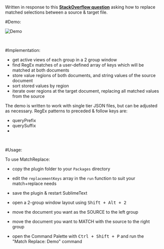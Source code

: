 Written in response to this [__StackOverflow question__](http://stackoverflow.com/questions/36242643/replace-the-matched-selections-from-another-file) asking how to replace matched selections between a source & target file.

#Demo:

![Demo](https://raw.githubusercontent.com/Enteleform/-SCRIPTS-/master/SublimeText/%5BMisc%5D/%5BProof%20Of%20Concept%5D%20MatchReplace/Demo.gif)

&nbsp;

#Implementation:

* get active views of each group in a 2 group window
* find RegEx matches of a user-defined array of keys which will be matched at both documents
* store value regions of both documents, and string values of the source document
* sort stored values by region
* iterate over regions at the target document, replacing all matched values from the source

The demo is written to work with single tier JSON files, but can be adjusted as necessary.
RegEx patterns to preceded & follow keys are:

* queryPrefix
* querySuffix
* 
&nbsp;

#Usage:

To use MatchReplace:

* copy the plugin folder to your `Packages` directory
* edit the `replacementKeys` array in the `run` function to suit your match+replace needs
* save the plugin & restart SublimeText

* open a 2-group window layout using <kbd>Shift + Alt + 2</kbd>
* move the document you want as the SOURCE to the left group
* move the document you want to MATCH with the source to the right group
* open the Command Palette with <kbd>Ctrl + Shift + P</kbd> and run the "Match Replace: Demo" command

